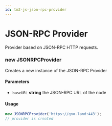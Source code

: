 ```yaml
---
id: tm2-js-json-rpc-provider
---
```


# JSON-RPC Provider

Provider based on JSON-RPC HTTP requests.

### new JSONRPCProvider

Creates a new instance of the JSON-RPC Provider

#### Parameters

* `baseURL` **string** the JSON-RPC URL of the node

#### Usage

```ts
new JSONRPCProvider('https://gno.land:443');
// provider is created
```

